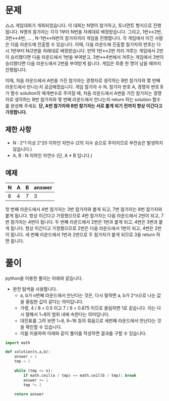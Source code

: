 # 문제

△△ 게임대회가 개최되었습니다. 이 대회는 N명이 참가하고, 토너먼트 형식으로 진행됩니다. N명의 참가자는 각각 1부터 N번을 차례대로 배정받습니다. 그리고, 1번↔2번, 3번↔4번, ... , N-1번↔N번의 참가자끼리 게임을 진행합니다. 각 게임에서 이긴 사람은 다음 라운드에 진출할 수 있습니다. 이때, 다음 라운드에 진출할 참가자의 번호는 다시 1번부터 N/2번을 차례대로 배정받습니다. 만약 1번↔2번 끼리 겨루는 게임에서 2번이 승리했다면 다음 라운드에서 1번을 부여받고, 3번↔4번에서 겨루는 게임에서 3번이 승리했다면 다음 라운드에서 2번을 부여받게 됩니다. 게임은 최종 한 명이 남을 때까지 진행됩니다.

이때, 처음 라운드에서 A번을 가진 참가자는 경쟁자로 생각하는 B번 참가자와 몇 번째 라운드에서 만나는지 궁금해졌습니다. 게임 참가자 수 N, 참가자 번호 A, 경쟁자 번호 B가 함수 solution의 매개변수로 주어질 때, 처음 라운드에서 A번을 가진 참가자는 경쟁자로 생각하는 B번 참가자와 몇 번째 라운드에서 만나는지 return 하는 solution 함수를 완성해 주세요. **단, A번 참가자와 B번 참가자는 서로 붙게 되기 전까지 항상 이긴다고 가정합니다.**

## 제한 사항

- N : 2^1 이상 2^20 이하인 자연수 (2의 지수 승으로 주어지므로 부전승은 발생하지 않습니다.)
- A, B : N 이하인 자연수 (단, A ≠ B 입니다.)

## 예제

| N | A | B | answer |
| - | - | - | - |
| 8 | 4 | 7 | 3 |

첫 번째 라운드에서 4번 참가자는 3번 참가자와 붙게 되고, 7번 참가자는 8번 참가자와 붙게 됩니다. 항상 이긴다고 가정했으므로 4번 참가자는 다음 라운드에서 2번이 되고, 7번 참가자는 4번이 됩니다. 두 번째 라운드에서 2번은 1번과 붙게 되고, 4번은 3번과 붙게 됩니다. 항상 이긴다고 가정했으므로 2번은 다음 라운드에서 1번이 되고, 4번은 2번이 됩니다. 세 번째 라운드에서 1번과 2번으로 두 참가자가 붙게 되므로 3을 return 하면 됩니다.

# 풀이

python을 이용한 풀이는 아래와 같습니다.

- 완전 탐색을 사용합니다.
    - a, b가 n번째 라운드에서 만난다는 것은, 다시 말하면 a, b가 2^n으로 나눈 값을 올림한 값이 같다는 의미입니다.
    - 가령, 4 / 8 = 0.5 이고 7 / 8 = 0.875 이므로 올림하면 1로 같습니다. 이는 다시 말해서 1~8의 범위 내에 속한다는 의미입니다.
    - 대진표를 그려 보면 1~8, 9~16 등의 묶음으로 세번째 라운드에서 만난다는 것을 확인할 수 있습니다.
    - 이를 이용하여 아래와 같이 풀이를 작성하면 결과를 구할 수 있습니다.

```python
import math

def solution(n,a,b):
    answer = 1
    tmp = 2
    
    while (tmp <= n):
        if math.ceil(a / tmp) == math.ceil(b / tmp): break
        answer += 1
        tmp *= 2
        
    return answer
```